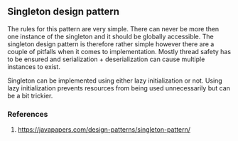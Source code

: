 ## Singleton design pattern

The rules for this pattern are very simple. There can never be more then one instance of the singleton and it should be globally accessible.
The singleton design pattern is therefore rather simple however there are a couple of pitfalls when it comes to implementation. 
Mostly thread safety has to be ensured and serialization + deserialization can cause multiple instances to exist.

Singleton can be implemented using either lazy initialization or not. Using lazy initialization prevents resources from being used unnecessarily but can be a bit trickier.

### References
1. https://javapapers.com/design-patterns/singleton-pattern/